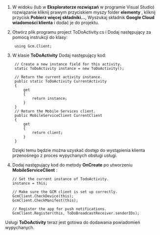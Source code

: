 
1. W widoku (lub w **Eksploratorze rozwiązań** w programie Visual Studio) rozwiązanie kliknij prawym przyciskiem myszy folder **elementy** , kliknij przycisk **Pobierz więcej składniki...**, Wyszukaj składnik **Google Cloud wiadomości klienta** i dodać je do projektu.

2. Otwórz plik programu project ToDoActivity.cs i Dodaj następujący za pomocą instrukcji do klasy:

        using Gcm.Client;

3. W klasie **ToDoActivity** Dodaj następujący kod: 

        // Create a new instance field for this activity.
        static ToDoActivity instance = new ToDoActivity();

        // Return the current activity instance.
        public static ToDoActivity CurrentActivity
        {
            get
            {
                return instance;
            }
        }
        // Return the Mobile Services client.
        public MobileServiceClient CurrentClient
        {
            get
            {
                return client;
            }
        }

    Dzięki temu będzie można uzyskać dostęp do wystąpienia klienta przenośnego z proces wypychanych obsługi usługi.

4.  Dodaj następujący kod do metody **OnCreate** po utworzeniu **MobileServiceClient** :

        // Set the current instance of TodoActivity.
        instance = this;

        // Make sure the GCM client is set up correctly.
        GcmClient.CheckDevice(this);
        GcmClient.CheckManifest(this);

        // Register the app for push notifications.
        GcmClient.Register(this, ToDoBroadcastReceiver.senderIDs);

Usługi **ToDoActivity** teraz jest gotowa do dodawania powiadomień wypychanych.